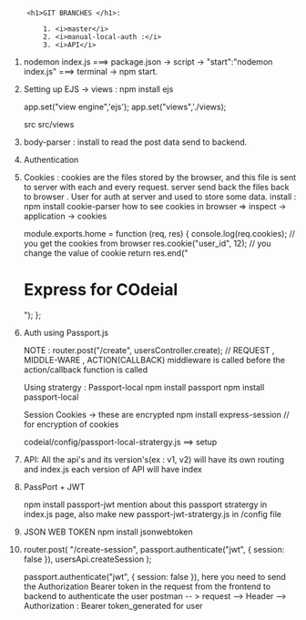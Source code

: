         <h1>GIT BRANCHES </h1>:

            1. <i>master</i>
            2. <i>manual-local-auth :</i>
            3. <i>API</i>

1.  nodemon index.js ===> package.json -> script -> "start":"nodemon index.js" ===> terminal ->
    npm start.

2.  Setting up EJS -> views
    : npm install ejs

    app.set("view engine",'ejs');
    app.set("views",'./views);

    src
    src/views

3.  body-parser : install to read the post data send to backend.
4.  Authentication
5.  Cookies : cookies are the files stored by the browser, and this file is sent to server with each
    and every request. server send back the files back to browser . User for auth at server and used
    to store some data.
    install : npm install cookie-parser
    how to see cookies in browser => inspect -> application -> cookies

    module.exports.home = function (req, res) {
    console.log(req.cookies); // you get the cookies from browser
    res.cookie("user_id", 12); // you change the value of cookie
    return res.end("<h1>Express for COdeial</h1>");
    };

6.  Auth using Passport.js

    NOTE :
    router.post("/create", usersController.create); // REQUEST , MIDDLE-WARE , ACTION(CALLBACK)
    middleware is called before the action/callback function is called

    Using stratergy : Passport-local
    npm install passport
    npm install passport-local

    Session Cookies -> these are encrypted
    npm install express-session // for encryption of cookies

    codeial/config/passport-local-stratergy.js ==> setup

7.  API:
    All the api's and its version's(ex : v1, v2) will have its own routing and index.js
    each version of API will have index

8.  PassPort + JWT

    npm install passport-jwt
    mention about this passport stratergy in index.js page, also make new passport-jwt-stratergy.js in
    /config file

9.  JSON WEB TOKEN
    npm install jsonwebtoken

10. router.post(
    "/create-session",
    passport.authenticate("jwt", { session: false }),
    usersApi.createSession
    );

    passport.authenticate("jwt", { session: false }),
    here you need to send the Authorization Bearer token in the request from the frontend to
    backend to authenticate the user
    postman -- > request --> Header --> Authorization : Bearer token_generated for user
